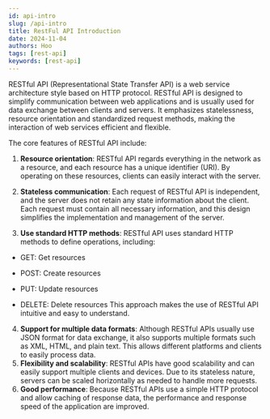```yaml
---
id: api-intro
slug: /api-intro
title: RestFul API Introduction
date: 2024-11-04
authors: Hoo
tags: [rest-api]
keywords: [rest-api]
---
```


RESTful API (Representational State Transfer API) is a web service architecture style based on HTTP protocol. RESTful API is designed to simplify communication between web applications and is usually used for data exchange between clients and servers. It emphasizes statelessness, resource orientation and standardized request methods, making the interaction of web services efficient and flexible.

The core features of RESTful API include:

1. **Resource orientation**: RESTful API regards everything in the network as a resource, and each resource has a unique identifier (URI). By operating on these resources, clients can easily interact with the server.

2. **Stateless communication**: Each request of RESTful API is independent, and the server does not retain any state information about the client. Each request must contain all necessary information, and this design simplifies the implementation and management of the server.

3. **Use standard HTTP methods**: RESTful API uses standard HTTP methods to define operations, including:

- GET: Get resources

- POST: Create resources

- PUT: Update resources

- DELETE: Delete resources This approach makes the use of RESTful API intuitive and easy to understand.
4. **Support for multiple data formats**: Although RESTful APIs usually use JSON format for data exchange, it also supports multiple formats such as XML, HTML, and plain text. This allows different platforms and clients to easily process data.
5. **Flexibility and scalability**: RESTful APIs have good scalability and can easily support multiple clients and devices. Due to its stateless nature, servers can be scaled horizontally as needed to handle more requests.
6. **Good performance**: Because RESTful APIs use a simple HTTP protocol and allow caching of response data, the performance and response speed of the application are improved.
